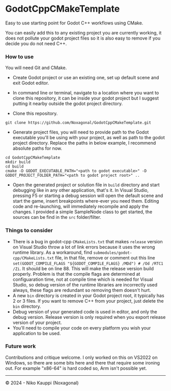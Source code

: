 # GodotCppCMakeTemplate

Easy to use starting point for Godot C++ workflows using CMake.

You can easily add this to any existing project you are currently working, it does not pollute your godot project files so it is also easy to remove if you decide you do not need C++.

### How to use

You will need Git and CMake.

- Create Godot project or use an existing one, set up default scene and exit Godot editor.

- In command line or terminal, navigate to a location where you want to clone this repository, it can be inside your godot project but I suggest putting it nearby outside the godot project directory.

- Clone this repository.<br>
```
git clone https://github.com/Noxagonal/GodotCppCMakeTemplate.git
```

- Generate project files, you will need to provide path to the Godot executable you'll be using with your project, as well as path to the godot project directory. Replace the paths in below example, I recommend absolute paths for now.<br>
```
cd GodotCppCMakeTemplate
mkdir build
cd build
cmake -D GODOT_EXECUTABLE_PATH="<path to godot executable>" -D GODOT_PROJECT_FOLDER_PATH="<path to godot project root>" ..
```

- Open the generated project or solution file in ```build``` directory and start debugging like in any other application, that's it. In Visual Studio, pressing F5 or starting a debug session will open the default scene and start the game, insert breakpoints where-ever you need them. Editing code and re-launching, will immediately recompile and apply the changes. I provided a simple SampleNode class to get started, the sources can be find in the ```src``` folder/filter.

### Things to consider

- There is a bug in godot-cpp ```CMakeLists.txt``` that makes ```release``` version on Visual Studio throw a lot of link errors because it uses the wrong runtime library. As a workaround, find ```submodules/godot-cpp/CMakeLists.txt``` file, in that file, remove or comment out this line ```set(GODOT_COMPILE_FLAGS "${GODOT_COMPILE_FLAGS} /MDd") # /Od /RTC1 /Zi```. It should be on line 88. This will make the release version build properly. Problem is that the compile flags are determined at configuaration time, not at compile time which is needed for Visual Studio, so debug version of the runtime libraries are incorrectly used always, these flags are redundant so removing them doesn't hurt.
- A new ```bin``` directory is created in your Godot project root, it typically has 2 or 3 files. If you want to remove C++ from your project, just delete the ```bin``` directory.
- Debug version of your generated code is used in editor, and only the debug version. Release version is only required when you export release version of your project.
- You'll need to compile your code on every platform you wish your application to be used.

### Future work

Contributions and critique welcome. I only worked on this on VS2022 on Windows, so there are some bits here and there that require some ironing out. For example "x86-64" is hard coded so, Arm isn't possible yet.

---

&copy; 2024 - Niko Kauppi (Noxagonal)
